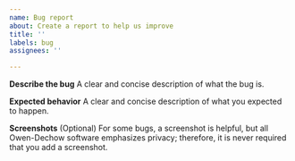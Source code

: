 ```yaml
---
name: Bug report
about: Create a report to help us improve
title: ''
labels: bug
assignees: ''

---
```


**Describe the bug**
A clear and concise description of what the bug is.

**Expected behavior**
A clear and concise description of what you expected to happen.

**Screenshots** (Optional)
For some bugs, a screenshot is helpful, but all Owen-Dechow
software emphasizes privacy; therefore, it is never required
that you add a screenshot.
